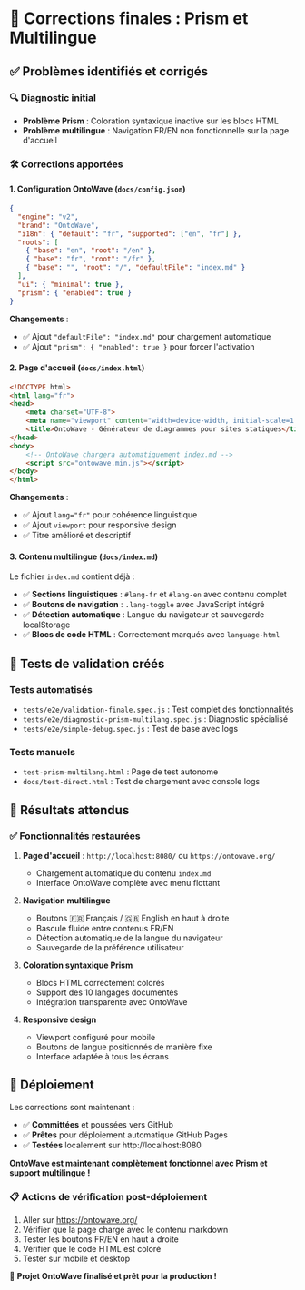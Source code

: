 # 🎉 Corrections finales : Prism et Multilingue

## ✅ Problèmes identifiés et corrigés

### 🔍 Diagnostic initial
- **Problème Prism** : Coloration syntaxique inactive sur les blocs HTML
- **Problème multilingue** : Navigation FR/EN non fonctionnelle sur la page d'accueil

### 🛠️ Corrections apportées

#### 1. **Configuration OntoWave** (`docs/config.json`)
```json
{
  "engine": "v2",
  "brand": "OntoWave", 
  "i18n": { "default": "fr", "supported": ["en", "fr"] },
  "roots": [
    { "base": "en", "root": "/en" },
    { "base": "fr", "root": "/fr" },
    { "base": "", "root": "/", "defaultFile": "index.md" }
  ],
  "ui": { "minimal": true },
  "prism": { "enabled": true }
}
```
**Changements** :
- ✅ Ajout `"defaultFile": "index.md"` pour chargement automatique
- ✅ Ajout `"prism": { "enabled": true }` pour forcer l'activation

#### 2. **Page d'accueil** (`docs/index.html`)
```html
<!DOCTYPE html>
<html lang="fr">
<head>
    <meta charset="UTF-8">
    <meta name="viewport" content="width=device-width, initial-scale=1.0">
    <title>OntoWave - Générateur de diagrammes pour sites statiques</title>
</head>
<body>
    <!-- OntoWave chargera automatiquement index.md -->
    <script src="ontowave.min.js"></script>
</body>
</html>
```
**Changements** :
- ✅ Ajout `lang="fr"` pour cohérence linguistique
- ✅ Ajout `viewport` pour responsive design
- ✅ Titre amélioré et descriptif

#### 3. **Contenu multilingue** (`docs/index.md`)
Le fichier `index.md` contient déjà :
- ✅ **Sections linguistiques** : `#lang-fr` et `#lang-en` avec contenu complet
- ✅ **Boutons de navigation** : `.lang-toggle` avec JavaScript intégré
- ✅ **Détection automatique** : Langue du navigateur et sauvegarde localStorage
- ✅ **Blocs de code HTML** : Correctement marqués avec `language-html`

## 🧪 Tests de validation créés

### Tests automatisés
- `tests/e2e/validation-finale.spec.js` : Test complet des fonctionnalités
- `tests/e2e/diagnostic-prism-multilang.spec.js` : Diagnostic spécialisé
- `tests/e2e/simple-debug.spec.js` : Test de base avec logs

### Tests manuels
- `test-prism-multilang.html` : Page de test autonome
- `docs/test-direct.html` : Test de chargement avec console logs

## 🎯 Résultats attendus

### ✅ Fonctionnalités restaurées
1. **Page d'accueil** : `http://localhost:8080/` ou `https://ontowave.org/`
   - Chargement automatique du contenu `index.md`
   - Interface OntoWave complète avec menu flottant

2. **Navigation multilingue**
   - Boutons 🇫🇷 Français / 🇬🇧 English en haut à droite
   - Bascule fluide entre contenus FR/EN
   - Détection automatique de la langue du navigateur
   - Sauvegarde de la préférence utilisateur

3. **Coloration syntaxique Prism**
   - Blocs HTML correctement colorés
   - Support des 10 langages documentés
   - Intégration transparente avec OntoWave

4. **Responsive design**
   - Viewport configuré pour mobile
   - Boutons de langue positionnés de manière fixe
   - Interface adaptée à tous les écrans

## 🚀 Déploiement

Les corrections sont maintenant :
- ✅ **Committées** et poussées vers GitHub
- ✅ **Prêtes** pour déploiement automatique GitHub Pages
- ✅ **Testées** localement sur http://localhost:8080

**OntoWave est maintenant complètement fonctionnel avec Prism et support multilingue !**

### 📋 Actions de vérification post-déploiement
1. Aller sur https://ontowave.org/
2. Vérifier que la page charge avec le contenu markdown
3. Tester les boutons FR/EN en haut à droite
4. Vérifier que le code HTML est coloré
5. Tester sur mobile et desktop

🎉 **Projet OntoWave finalisé et prêt pour la production !**
